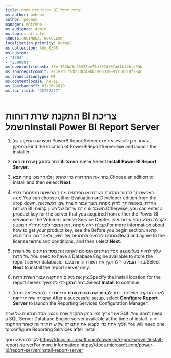 ```yaml
---
title: התקנת שרת דוחות BI צריכת חשמל
ms.author: pebaum
author: pebaum
manager: mnirkhe
ms.audience: Admin
ms.topic: article
ROBOTS: NOINDEX, NOFOLLOW
localization_priority: Normal
ms.collection: Adm_O365
ms.custom:
- "1304"
- "2500001"
ms.openlocfilehash: 38ef162bd5c26328ee70af37df07adfbf2bfd93b
ms.sourcegitcommit: e17e7d17fdb638349bb320b318085138d18f284c
ms.translationtype: MT
ms.contentlocale: he-IL
ms.lasthandoff: 07/16/2019
ms.locfileid: "35752377"
---
```

# <a name="install-power-bi-report-server"></a><span data-ttu-id="6e0d0-102">התקנת שרת דוחות BI צריכת חשמל</span><span class="sxs-lookup"><span data-stu-id="6e0d0-102">Install Power BI Report Server</span></span>

1. <span data-ttu-id="6e0d0-103">חפש את המיקום של PowerBIReportServer.exe ולאחר מכן להפעיל את המתקין.</span><span class="sxs-lookup"><span data-stu-id="6e0d0-103">Find the location of PowerBIReportServer.exe and launch the installer.</span></span>

2. <span data-ttu-id="6e0d0-104">בחר **להתקין שרת דוחות BI צריכת חשמל**.</span><span class="sxs-lookup"><span data-stu-id="6e0d0-104">Select **Install Power BI Report Server**.</span></span>

3. <span data-ttu-id="6e0d0-105">בחר את המהדורה כדי להתקין ולאחר מכן בחר **הבא**.</span><span class="sxs-lookup"><span data-stu-id="6e0d0-105">Choose an edition to install and then select **Next**.</span></span>

4. <span data-ttu-id="6e0d0-106">באפשרותך לבחור מהדורת הערכה או מפתחים מתוך הרשימה הנפתחת כלפי מטה.</span><span class="sxs-lookup"><span data-stu-id="6e0d0-106">You can choose either Evaluation or Developer edition from the drop down.</span></span>  <span data-ttu-id="6e0d0-107">אחרת, באפשרותך להזין מפתח מוצר עבור השרת שבו רכשת את השירות BI חשמל או מרכז שירות של רשיון קבוצתי.</span><span class="sxs-lookup"><span data-stu-id="6e0d0-107">Otherwise, you can enter a product key for the server that you acquired from either the Power BI service or the Volume License Service Center.</span></span> <span data-ttu-id="6e0d0-108">לקבלת מידע נוסף אודות אופן קבלת ראה מפתח, את המוצר לפני תחילת המקטע.</span><span class="sxs-lookup"><span data-stu-id="6e0d0-108">For more information about how to get your product key, see the Before you begin section.</span></span> <span data-ttu-id="6e0d0-109">קרא ו מסכים לתנאים ולהתניות של רשיון, ולאחר מכן בחר **הבא**.</span><span class="sxs-lookup"><span data-stu-id="6e0d0-109">Read and agree to the license terms and conditions, and then select **Next**.</span></span>

5. <span data-ttu-id="6e0d0-110">עליך להיות בעל מנגנון מסד הנתונים הזמינים לאחסן את מסד הנתונים של השרת של הדוח.</span><span class="sxs-lookup"><span data-stu-id="6e0d0-110">You need to have a Database Engine available to store the report server database.</span></span> <span data-ttu-id="6e0d0-111">בחר **הבא** כדי להתקין את השרת הדוח בלבד.</span><span class="sxs-lookup"><span data-stu-id="6e0d0-111">Select **Next** to install the report server only.</span></span>

6. <span data-ttu-id="6e0d0-112">ציין את מיקום ההתקנה עבור השרת הדוח.</span><span class="sxs-lookup"><span data-stu-id="6e0d0-112">Specify the install location for the report server.</span></span> <span data-ttu-id="6e0d0-113">בחר **התקן** כדי להמשיך.</span><span class="sxs-lookup"><span data-stu-id="6e0d0-113">Select **Install** to continue.</span></span>

7. <span data-ttu-id="6e0d0-114">לאחר התקנה מוצלחת, בחר **לקבוע את תצורת שרת הדיווח** כדי להפעיל את מנהל התצורה שירותי דיווח.</span><span class="sxs-lookup"><span data-stu-id="6e0d0-114">After a successful setup, select **Configure Report Server** to launch the Reporting Services Configuration Manager.</span></span>

<span data-ttu-id="6e0d0-115">אינך צריך זמין בזמן התקנת שרת מנגנון מסד הנתונים של שרת SQL.</span><span class="sxs-lookup"><span data-stu-id="6e0d0-115">You don't need a SQL Server Database Engine server available at the time of install.</span></span> <span data-ttu-id="6e0d0-116">יהיה עליך אחת כדי לקבוע את התצורה של שירותי דיווח לאחר ההתקנה.</span><span class="sxs-lookup"><span data-stu-id="6e0d0-116">You will need one to configure Reporting Services after install.</span></span>

<span data-ttu-id="6e0d0-117">לקבלת מידע נוסף:https://docs.microsoft.com/power-bi/report-server/install-report-server</span><span class="sxs-lookup"><span data-stu-id="6e0d0-117">For more information: https://docs.microsoft.com/power-bi/report-server/install-report-server</span></span>
